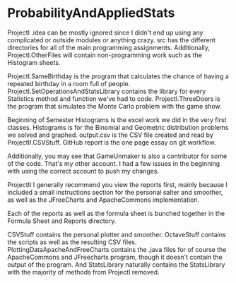 # ProbabilityAndAppliedStats

ProjectI
.idea can be mostly ignored since I didn't end up using any complicated or outside modules or anything crazy.
src has the different directories for all of the main programming assignments.
Additionally, ProjectI.OtherFiles will contain non-programming work such as the Histogram sheets.

ProjectI.SameBirthday is the program that calculates the chance of having a repeated birthday in a room full of people.
ProjectI.SetOperationsAndStatsLibrary contains the library for every Statistics method and function we've had to code.
ProjectI.ThreeDoors is the program that simulates the Monte Carlo problem with the game show.

Beginning of Semester Histograms is the excel work we did in the very first classes.
Histograms is for the Binomial and Geometric distribution problems we solved and graphed.
output.csv is the CSV file created and read by ProjectII.CSVStuff. 
GitHub report is the one page essay on git workflow.

Additionally, you may see that GameUnmaker is also a contributor for some of the code. 
That's my other account. I had a few issues in the beginning with using the correct account to push my changes.

ProjectII
I generally recommend you view the reports first, mainly because I included a small instructions section for the personal salter and smoother, as well as the JFreeCharts and ApacheCommons implementation.

Each of the reports as well as the formula sheet is bunched together in the Formula Sheet and Reports directory.

CSVStuff contains the personal plotter and smoother.
OctaveStuff contains the scripts as well as the resulting CSV files.
PlottingDataApacheAndFreeCharts contains the .java files for of course the 
ApacheCommons and JFreecharts program, though it doesn't contain the output of the program.
And StatsLibrary naturally contains the StatsLibrary with the majority of methods from ProjectI removed. 
